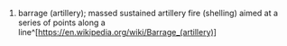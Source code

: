 1. barrage (artillery); massed sustained artillery fire (shelling) aimed at a series of points along a line^[https://en.wikipedia.org/wiki/Barrage_(artillery)]